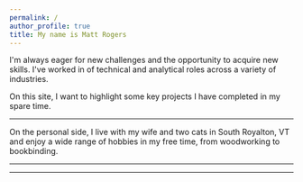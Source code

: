 ```yaml
---
permalink: /
author_profile: true
title: My name is Matt Rogers
---
```


I'm always eager for new challenges and the opportunity to acquire new skills. I've worked in of technical and analytical roles across a variety of industries.

On this site, I want to highlight some key projects I have completed in my spare time.

******

On the personal side, I live with my wife and two cats in South Royalton, VT and enjoy a wide range of hobbies in my free time, from woodworking to bookbinding.

*****














*****


